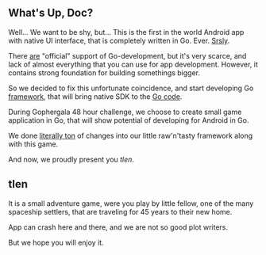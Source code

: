 ## What's Up, Doc?

Well... We want to be shy, but... This is the first in the world Android app
with native UI interface, that is completely written in Go. Ever. [Srsly](https://www.google.ru/search?q=go+android+native+ui).

There [are](https://godoc.org/golang.org/x/mobile) "official" support of
Go-development, but it's very scarce, and lack of almost everything that you
can use for app development. However, it contains strong foundation for
building somethings bigger.

So we decided to fix this unfortunate coincidence, and start developing
Go [framework](https://github.com/seletskiy/go-android-rpc), that will bring
native SDK to the [Go code](main.go).

During Gophergala 48 hour challenge, we choose to create small game
application in Go, that will show potential of developing for Android in Go.

We done [literally ton](https://github.com/seletskiy/go-android-rpc/commit/2487ab8bf4387f4de962eca84f133c2794ad36f9)
of changes into our little raw'n'tasty framework along with this game.

And now, we proudly present you *tlen*.

## tlen

It is a small adventure game, were you play by little fellow, one of the many
spaceship settlers, that are traveling for 45 years to their new home.

App can crash here and there, and we are not so good plot writers.

But we hope you will enjoy it.
